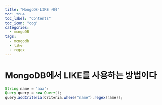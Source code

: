 ```yaml
---
title: "MongoDB-LIKE 사용"
toc: true
toc_label: "Contents"
toc_icon: "cog"
categories:
  - mongoDB
tags:
  - mongodb
  - like
  - regex
---
```


# MongoDB에서 LIKE를 사용하는 방법이다
```java
String name = "aaa";
Query query = new Query();
query.addCriteria(Criteria.where("name").regex(name));
```
